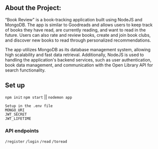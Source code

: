 ## About the Project:

“Book Review" is a book-tracking application built using NodeJS and MongoDB. The app is similar to Goodreads and allows users to keep track of books they have read, are currently reading, and want to read in the future. Users can also rate and review books, create and join book clubs, and discover new books to read through personalized recommendations.

The app utilizes MongoDB as its database management system, allowing high scalability and fast data retrieval. Additionally, NodeJS is used to handling the application's backend services, such as user authentication, book data management, and communication with the Open Library API for search functionality.

## Set up

`npm init`
`npm start` || `nodemon app`

```
Setup in the .env file
MONGO_URI
JWT_SECRET
JWT_LIFETIME

```

### API endpoints

`/register`
`/login`
`/read`
`/toread`
